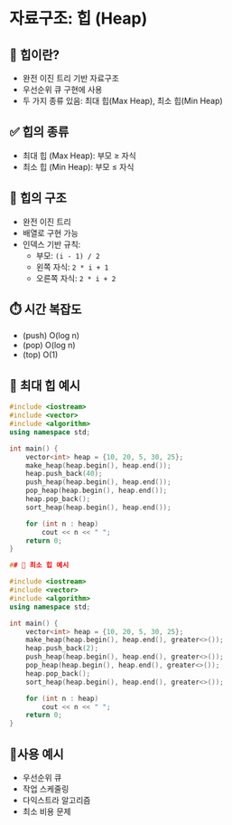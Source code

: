 #  자료구조: 힙 (Heap)

## 📂 힙이란?

- 완전 이진 트리 기반 자료구조
- 우선순위 큐 구현에 사용
- 두 가지 종류 있음: 최대 힙(Max Heap), 최소 힙(Min Heap)

## ✅ 힙의 종류

- 최대 힙 (Max Heap): 부모 ≥ 자식
- 최소 힙 (Min Heap): 부모 ≤ 자식

## 🔧 힙의 구조

- 완전 이진 트리
- 배열로 구현 가능
- 인덱스 기반 규칙:
  - 부모: `(i - 1) / 2`
  - 왼쪽 자식: `2 * i + 1`
  - 오른쪽 자식: `2 * i + 2`

## ⏱️  시간 복잡도

- (push)  O(log n)  
- (pop)   O(log n)   
- (top)   O(1)       


## 🔹 최대 힙 예시

```cpp 
#include <iostream>
#include <vector>
#include <algorithm>
using namespace std;

int main() {
    vector<int> heap = {10, 20, 5, 30, 25};
    make_heap(heap.begin(), heap.end());
    heap.push_back(40);
    push_heap(heap.begin(), heap.end());
    pop_heap(heap.begin(), heap.end());
    heap.pop_back();
    sort_heap(heap.begin(), heap.end());

    for (int n : heap)
        cout << n << " ";
    return 0;
}

## 🔹 최소 힙 예시

#include <iostream>
#include <vector>
#include <algorithm>
using namespace std;

int main() {
    vector<int> heap = {10, 20, 5, 30, 25};
    make_heap(heap.begin(), heap.end(), greater<>());
    heap.push_back(2);
    push_heap(heap.begin(), heap.end(), greater<>());
    pop_heap(heap.begin(), heap.end(), greater<>());
    heap.pop_back();
    sort_heap(heap.begin(), heap.end(), greater<>());

    for (int n : heap)
        cout << n << " ";
    return 0;
}
```

## 🔹사용 예시

- 우선순위 큐
- 작업 스케줄링
- 다익스트라 알고리즘
- 최소 비용 문제
